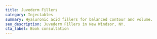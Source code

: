 ```yaml
---
title: Juvederm Fillers
category: Injectables
summary: Hyaluronic acid fillers for balanced contour and volume.
seo_description: Juvederm Fillers in New Windsor, NY.
cta_label: Book consultation
---
```



